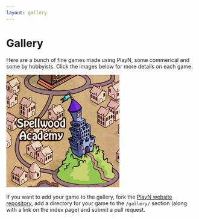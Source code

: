 ```yaml
---
layout: gallery
---
```


# Gallery

Here are a bunch of fine games made using PlayN, some commerical and some by hobbyists. Click the
images below for more details on each game.

<span class="thumb"><a href="spellwood"><img src="spellwood/thumb.jpg"></a></span>

If you want to add your game to the gallery, fork the [PlayN website repository], add a directory
for your game to the `/gallery/` section (along with a link on the index page) and submit a pull
request.

[PlayN website repository]: https://github.com/playn/playn.github.io
